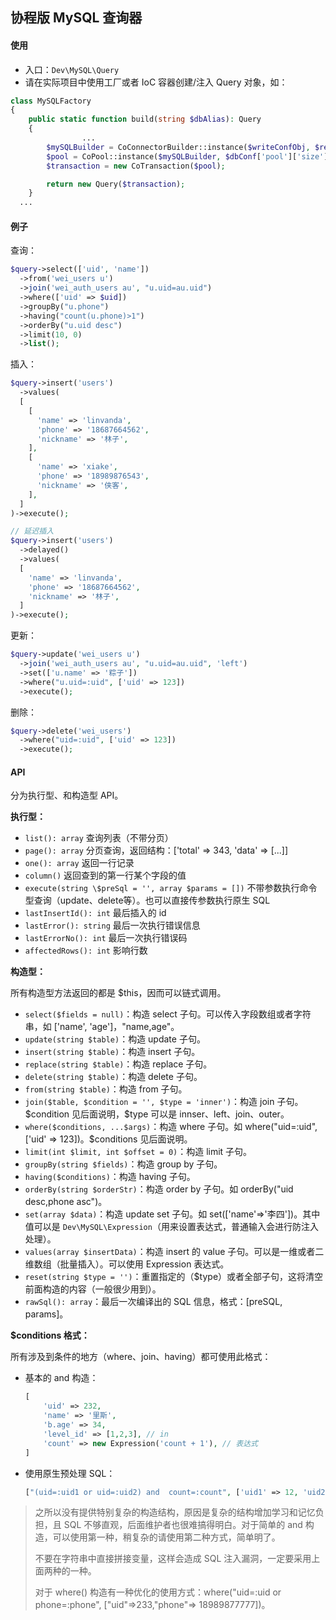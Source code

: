 协程版 MySQL 查询器
----

#### 使用
- 入口：`Dev\MySQL\Query`
- 请在实际项目中使用工厂或者 IoC 容器创建/注入 Query 对象，如：
```php
class MySQLFactory
{
    public static function build(string $dbAlias): Query
    {
				...
        $mySQLBuilder = CoConnectorBuilder::instance($writeConfObj, $readConfObjs);
        $pool = CoPool::instance($mySQLBuilder, $dbConf['pool']['size'] ?? 30);
        $transaction = new CoTransaction($pool);

        return new Query($transaction);
    }
  ...
```

#### 例子

查询：

```php
$query->select(['uid', 'name'])
  ->from('wei_users u')
  ->join('wei_auth_users au', "u.uid=au.uid")
  ->where(['uid' => $uid])
  ->groupBy("u.phone")
  ->having("count(u.phone)>1")
  ->orderBy("u.uid desc")
  ->limit(10, 0)
  ->list();
```

插入：

```php
$query->insert('users')
  ->values(
  [
    [
      'name' => 'linvanda',
      'phone' => '18687664562',
      'nickname' => '林子',
    ],
    [
      'name' => 'xiake',
      'phone' => '18989876543',
      'nickname' => '侠客',
    ],
  ]
)->execute();

// 延迟插入
$query->insert('users')
  ->delayed()
  ->values(
  [
    'name' => 'linvanda',
    'phone' => '18687664562',
    'nickname' => '林子',
  ]
)->execute();
```

更新：

```php
$query->update('wei_users u')
  ->join('wei_auth_users au', "u.uid=au.uid", 'left')
  ->set(['u.name' => '粽子'])
  ->where("u.uid=:uid", ['uid' => 123])
  ->execute();
```

删除：

```php
$query->delete('wei_users')
  ->where("uid=:uid", ['uid' => 123])
  ->execute();
```



#### API

分为执行型、和构造型 API。

**执行型：**

- `list(): array` 查询列表（不带分页）
- `page(): array` 分页查询，返回结构：['total' => 343, 'data' => [...]]
- `one(): array` 返回一行记录
- `column()` 返回查到的第一行某个字段的值
- `execute(string \$preSql = '', array $params = [])` 不带参数执行命令型查询（update、delete等）。也可以直接传参数执行原生 SQL
- `lastInsertId(): int` 最后插入的 id
- `lastError(): string` 最后一次执行错误信息
- `lastErrorNo(): int` 最后一次执行错误码
- `affectedRows(): int` 影响行数

**构造型：**

所有构造型方法返回的都是 $this，因而可以链式调用。

- `select($fields = null)`：构造 select 子句。可以传入字段数组或者字符串，如 ['name', 'age']，"name,age"。
- `update(string $table)`：构造 update 子句。
- `insert(string $table)`：构造 insert 子句。
- `replace(string $table)`：构造 replace 子句。
- `delete(string $table)`：构造 delete 子句。
- `from(string $table)`：构造 from 子句。
- `join($table, $condition = '', $type = 'inner')`：构造 join 子句。\$condition 见后面说明，​\$type 可以是 innser、left、join、outer。
- `where($conditions, ...$args)`：构造 where 子句。如 where("uid=:uid", ['uid' => 123])。$conditions 见后面说明。
- `limit(int $limit, int $offset = 0)`：构造 limit 子句。
- `groupBy(string $fields)`：构造 group by 子句。
- `having($conditions)`：构造 having 子句。
- `orderBy(string $orderStr)`：构造 order by 子句。如 orderBy("uid desc,phone asc")。
- `set(array $data)`：构造 update set 子句。如 set(['name'=>'李四'])。其中值可以是 `Dev\MySQL\Expression`（用来设置表达式，普通输入会进行防注入处理）。
- `values(array $insertData)`：构造 insert 的 value 子句。可以是一维或者二维数组（批量插入）。可以使用 Expression 表达式。
- `reset(string $type = '')`：重置指定的（$type）或者全部子句，这将清空前面构造的内容（一般很少用到）。
- `rawSql(): array`：最后一次编译出的 SQL 信息，格式：[preSQL, params]。

**$conditions 格式：**

所有涉及到条件的地方（where、join、having）都可使用此格式：

- 基本的 and 构造：

  ```php
  [
      'uid' => 232,
      'name' => '里斯',
      'b.age' => 34,
      'level_id' => [1,2,3], // in
      'count' => new Expression('count + 1'), // 表达式
  ]
  ```

- 使用原生预处理 SQL：

  ```php
  ["(uid=:uid1 or uid=:uid2) and  count=:count", ['uid1' => 12, 'uid2' => 13, 'count' => new Expression('count+1')]]
  ```

> 之所以没有提供特别复杂的构造结构，原因是复杂的结构增加学习和记忆负担，且 SQL 不够直观，后面维护者也很难搞得明白。对于简单的 and 构造，可以使用第一种，稍复杂的请使用第二种方式，简单明了。
>
> 不要在字符串中直接拼接变量，这样会造成 SQL 注入漏洞，一定要采用上面两种的一种。
>
> 对于 where() 构造有一种优化的使用方式：where("uid=:uid or phone=:phone", ["uid"=>233,"phone"=> 18989877777])。

